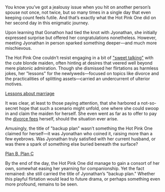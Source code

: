 <!-- title: Plan B -->
<!-- relationship: Backup Plan -->

You know you’ve got a jealousy issue when you hit on another person’s spouse not once, not twice, but so many times in a single day that even keeping count feels futile. And that’s exactly what the Hot Pink One did on her second day in this enigmatic journey.

Upon learning that Gonathon had tied the knot with Jyonathan, she initially expressed surprise but offered her congratulations nonetheless. However, meeting Jyonathan in person sparked something deeper—and much more mischievous.

The Hot Pink One couldn’t resist engaging in a bit of ["sweet talking"](https://www.youtube.com/live/f8W426vzTb8?feature=shared&t=623) with the cute blonde maiden, often hinting at desires that veered well beyond mere platonic admiration. Though she dismissed her flirtations as harmless jokes, her "lessons" for the newlyweds—focused on topics like divorce and the practicalities of splitting assets—carried an undercurrent of ulterior motives.

[Lessons about marriage](#embed:https://www.youtube.com/live/f8W426vzTb8?t=1774)

It was clear, at least to those paying attention, that she harbored a not-so-secret hope that such a scenario might unfold, one where she could swoop in and claim the maiden for herself. She even went as far as to offer to pay the [divorce fees](https://www.youtube.com/live/f8W426vzTb8?feature=shared&t=6469) herself, should the situation ever arise.

Amusingly, the title of "backup plan" wasn’t something the Hot Pink One claimed for herself—it was Jyonathan who coined it, raising more than a few eyebrows. Was Jyonathan truly satisfied with her current husband, or was there a spark of something else buried beneath the surface?

[Plan B, Plan C](#embed:https://www.youtube.com/live/f8W426vzTb8?feature=shared&t=3231)

By the end of the day, the Hot Pink One did manage to gain a consort of her own, somewhat easing her yearning for companionship. Yet the fact remained: she still carried the title of Jyonathan’s "backup plan." Whether this playful flirtation would lead to future drama, or perhaps something even more profound, remains to be seen.
